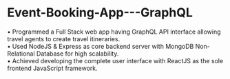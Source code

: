 # Event-Booking-App---GraphQL

• Programmed a Full Stack web app having GraphQL API interface allowing travel agents to create travel itineraries.  
• Used NodeJS & Express as core backend server with MongoDB Non-Relational Database for high scalability.  
• Achieved developing the complete user interface with ReactJS as the sole frontend JavaScript framework.
